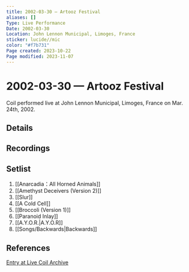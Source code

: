 ```yaml
---
title: 2002-03-30 — Artooz Festival
aliases: []
Type: Live Performance
Date: 2002-03-30
Location: John Lennon Municipal, Limoges, France
sticker: lucide//mic
color: "#f7b731"
Page created: 2023-10-22
Page modified: 2023-11-07
---
```


# 2002-03-30 — Artooz Festival

Coil performed live at John Lennon Municipal, Limoges, France on Mar. 24th, 2002.

## Details


## Recordings


## Setlist
1. [[Anarcadia：All Horned Animals]]
2. [[Amethyst Deceivers (Version 2)]]
3. [[Slur]]
4. [[A Cold Cell]]
5. [[Broccoli (Version 1)]]
6. [[Paranoid Inlay]]
7. [[A.Y.O.R.|A.Y.O.R]]
8. [[Songs/Backwards|Backwards]]

## References

[Entry at Live Coil Archive](https://live-coil-archive.com/2002-part1/2002-artooz/)
